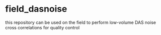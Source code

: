 # field_dasnoise
this repository can be used on the field to perform low-volume DAS noise cross correlations for quality control

